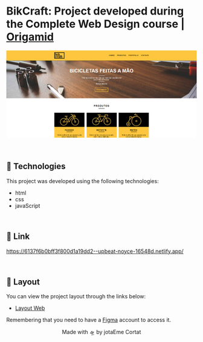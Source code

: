 # BikCraft: Project developed during the Complete Web Design course | [Origamid](https://www.origamid.com/)
![Projeto Base Foto](https://github.com/jotaEmeCortat/BikCraft/blob/main/img/tamplate.png)

<br>

## 🧪 Technologies

This project was developed using the following technologies:
- html
- css
- javaScript

<br>

## 🚀 Link
https://6137f6b0bff3f800d1a19dd2--upbeat-noyce-16548d.netlify.app/
 
 <br>

## 🔖 Layout

You can view the project layout through the links below:

- [Layout Web](https://www.figma.com/community/file/1001848196340836350) 

Remembering that you need to have a [Figma](http://figma.com/) account to access it.

<p align="center">Made with 🛸 by jotaEme Cortat</p>
